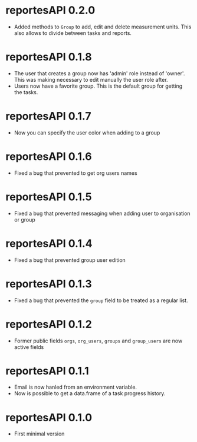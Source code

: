# reportesAPI 0.2.0

- Added methods to `Group` to add, edit and delete measurement units. This also allows to divide between tasks and reports.

# reportesAPI 0.1.8

- The user that creates a group now has 'admin' role instead of 'owner'. This was making necessary to edit manually the user role after.
- Users now have a favorite group. This is the default group for getting the tasks.

# reportesAPI 0.1.7

- Now you can specify the user color when adding to a group

# reportesAPI 0.1.6

- Fixed a bug that prevented to get org users names

# reportesAPI 0.1.5

- Fixed a bug that prevented messaging when adding user to organisation or group

# reportesAPI 0.1.4

- Fixed a bug that prevented group user edition

# reportesAPI 0.1.3

- Fixed a bug that prevented the `group` field to be treated as a regular list.

# reportesAPI 0.1.2

- Former public fields `orgs`, `org_users`, `groups` and `group_users` are now active fields

# reportesAPI 0.1.1

- Email is now hanled from an environment variable.
- Now is possible to get a data.frame of a task progress history.

# reportesAPI 0.1.0

- First minimal version
